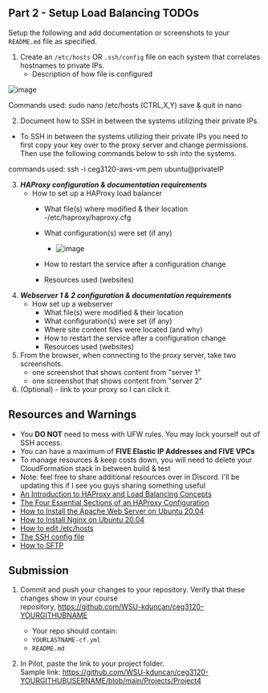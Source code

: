 
## Part 2 - Setup Load Balancing TODOs

Setup the following and add documentation or screenshots to your `README.md` file as specified.

1. Create an `/etc/hosts` OR `.ssh/config` file on each system that correlates hostnames to private IPs.
   - Description of how file is configured
   
![image](https://user-images.githubusercontent.com/77417309/158945321-4fdd60fd-6f3f-4dc3-a6c6-4796d67fb8bf.png)
  
Commands used: sudo nano /etc/hosts 
(CTRL,X,Y) save & quit in nano 

2. Document how to SSH in between the systems utilizing their private IPs.
- To SSH in between the systems utilizing their private IPs you need to first copy your key over to the proxy server and change permissions. Then use the following commands below to ssh into the systems. 

commands used: ssh -i ceg3120-aws-vm.pem ubuntu@privateIP 


3. **_HAProxy configuration & documentation requirements_**
   - How to set up a HAProxy load balancer
     - What file(s) where modified & their location
      -/etc/haproxy/haproxy.cfg

     - What configuration(s) were set (if any)
     
        - ![image](https://user-images.githubusercontent.com/77417309/159046435-fb068062-da05-4ee1-8f17-be6366df3a73.png)

     - How to restart the service after a configuration change
     
     - Resources used (websites)
4. **_Webserver 1 & 2 configuration & documentation requirements_**
   - How set up a webserver
     - What file(s) were modified & their location
     - What configuration(s) were set (if any)
     - Where site content files were located (and why)
     - How to restart the service after a configuration change
     - Resources used (websites)
5. From the browser, when connecting to the proxy server, take two screenshots.
   - one screenshot that shows content from "server 1"
   - one screenshot that shows content from "server 2"
6. (Optional) - link to your proxy so I can click it.

## Resources and Warnings

- You **DO NOT** need to mess with UFW rules. You may lock yourself out of SSH access.
- You can have a maximum of **FIVE Elastic IP Addresses and FIVE VPCs**
- To manage resources & keep costs down, you will need to delete your CloudFormation stack in between build & test
- Note: feel free to share additional resources over in Discord. I'll be updating this if I see you guys sharing something useful
- [An Introduction to HAProxy and Load Balancing Concepts](https://www.digitalocean.com/community/tutorials/an-introduction-to-haproxy-and-load-balancing-concepts)
- [The Four Essential Sections of an HAProxy Configuration](https://www.haproxy.com/blog/the-four-essential-sections-of-an-haproxy-configuration/)
- [How to Install the Apache Web Server on Ubuntu 20.04](https://www.digitalocean.com/community/tutorials/how-to-install-the-apache-web-server-on-ubuntu-20-04)
- [How to Install Nginx on Ubuntu 20.04](https://www.digitalocean.com/community/tutorials/how-to-install-nginx-on-ubuntu-20-04)
- [How to edit /etc/hosts](https://linuxize.com/post/how-to-edit-your-hosts-file/)
- [The SSH config file](https://linuxize.com/post/using-the-ssh-config-file/)
- [How to SFTP](https://www.digitalocean.com/community/tutorials/how-to-use-sftp-to-securely-transfer-files-with-a-remote-server)

## Submission

1. Commit and push your changes to your repository. Verify that these changes show in your course  
   repository, https://github.com/WSU-kduncan/ceg3120-YOURGITHUBNAME

   - Your repo should contain:
   - `YOURLASTNAME-cf.yml`
   - `README.md`

2. In Pilot, paste the link to your project folder.  
   Sample link: https://github.com/WSU-kduncan/ceg3120-YOURGITHUBUSERNAME/blob/main/Projects/Project4

